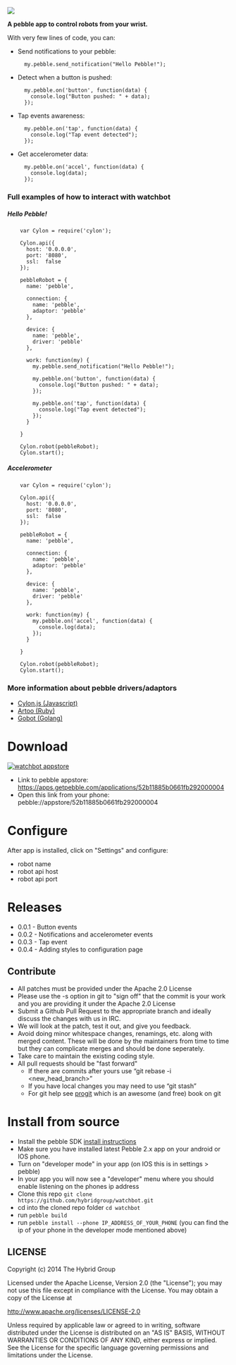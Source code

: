![](http://hybridgroup.github.io/watchbot/images/watchbot.png)

**A pebble app to control robots from your wrist.**

With very few lines of code, you can:

* Send notifications to your pebble:

        my.pebble.send_notification("Hello Pebble!");

* Detect when a button is pushed:

        my.pebble.on('button', function(data) {
          console.log("Button pushed: " + data);
        });

* Tap events awareness:

        my.pebble.on('tap', function(data) {
          console.log("Tap event detected");
        });
        
* Get accelerometer data:

        my.pebble.on('accel', function(data) {
          console.log(data);
        });

### Full examples of how to interact with **watchbot**

##### Hello Pebble!

        var Cylon = require('cylon');

        Cylon.api({
          host: '0.0.0.0',
          port: '8080',
          ssl:  false
        });

        pebbleRobot = {
          name: 'pebble',

          connection: {
            name: 'pebble',
            adaptor: 'pebble'
          },
        
          device: {
            name: 'pebble',
            driver: 'pebble'
          },
        
          work: function(my) {
            my.pebble.send_notification("Hello Pebble!");
        
            my.pebble.on('button', function(data) {
              console.log("Button pushed: " + data);
            });
        
            my.pebble.on('tap', function(data) {
              console.log("Tap event detected");
            });
          }
        
        }

        Cylon.robot(pebbleRobot);
        Cylon.start();

##### Accelerometer

        var Cylon = require('cylon');

        Cylon.api({
          host: '0.0.0.0',
          port: '8080',
          ssl:  false
        });

        pebbleRobot = {
          name: 'pebble',

          connection: {
            name: 'pebble',
            adaptor: 'pebble'
          },
        
          device: {
            name: 'pebble',
            driver: 'pebble'
          },
        
          work: function(my) {
            my.pebble.on('accel', function(data) {
              console.log(data);
            });
          }
        
        }

        Cylon.robot(pebbleRobot);
        Cylon.start();

### More information about pebble drivers/adaptors

* [Cylon.js (Javascript)](http://cylonjs.com/documentation/platforms/pebble/)
* [Artoo    (Ruby)](http://artoo.io/documentation/platforms/pebble/)
* [Gobot    (Golang)](http://gobot.io/documentation/platforms/pebble/)

# Download

[![watchbot appstore](http://new.tinygrab.com/089df54f8fa9653cbc03459bef1dc11352cd2e4fc6.png)](https://apps.getpebble.com/applications/52b11885b0661fb292000004)

* Link to pebble appstore: https://apps.getpebble.com/applications/52b11885b0661fb292000004
* Open this link from your phone: pebble://appstore/52b11885b0661fb292000004

# Configure

After app is installed, click on "Settings" and configure:

* robot name
* robot api host
* robot api port

# Releases

* 0.0.1 - Button events
* 0.0.2 - Notifications and accelerometer events
* 0.0.3 - Tap event
* 0.0.4 - Adding styles to configuration page

## Contribute

* All patches must be provided under the Apache 2.0 License
* Please use the -s option in git to "sign off" that the commit is your work and you are providing it under the Apache 2.0 License
* Submit a Github Pull Request to the appropriate branch and ideally discuss the changes with us in IRC.
* We will look at the patch, test it out, and give you feedback.
* Avoid doing minor whitespace changes, renamings, etc. along with merged content. These will be done by the maintainers from time to time but they can complicate merges and should be done seperately.
* Take care to maintain the existing coding style.
* All pull requests should be "fast forward"
  * If there are commits after yours use “git rebase -i <new_head_branch>”
  * If you have local changes you may need to use “git stash”
  * For git help see [progit](http://git-scm.com/book) which is an awesome (and free) book on git


# Install from source

* Install the pebble SDK [install instructions](https://developer.getpebble.com/2/)
* Make sure you have installed latest Pebble 2.x app on your android or IOS phone.
* Turn on "developer mode" in your app (on IOS this is in settings > pebble)
* In your app you will now see a "developer" menu where you should enable listening on the phones ip address 
* Clone this repo `git clone https://github.com/hybridgroup/watchbot.git`
* cd into the cloned repo folder `cd watchbot`
* run `pebble build`
* run `pebble install --phone IP_ADDRESS_OF_YOUR_PHONE` (you can find the ip of your phone in the developer mode mentioned above)

## LICENSE

Copyright (c) 2014 The Hybrid Group

Licensed under the Apache License, Version 2.0 (the "License"); you may not use
this file except in compliance with the License. You may obtain a copy of the
License at

   http://www.apache.org/licenses/LICENSE-2.0

Unless required by applicable law or agreed to in writing, software distributed
under the License is distributed on an "AS IS" BASIS, WITHOUT WARRANTIES OR
CONDITIONS OF ANY KIND, either express or implied. See the License for the
specific language governing permissions and limitations under the License.
